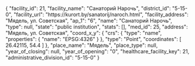 {
    "facility_id": 21,
    "facility_name": "Санаторий Нарочь",
    "district_id": "5-15-0",
    "facility_url": "https:\/\/kurort.by\/sanatorij\/naroch.html",
    "facility_address": "Мядель, ул. Советская",
    "ap_1": "6",
    "name": "Санаторий Нарочь",
    "type": null,
    "state": "public institution",
    "stats": [],
    "med_id": 25,
    "address": "Мядель, ул. Советская",
    "coord_x_y": {
        "crs": {
            "type": "name",
            "properties": {
                "name": "EPSG:4326"
            }
        },
        "type": "Point",
        "coordinates": [
            26.42115,
            54.4
        ]
    },
    "place_name": "Мядель",
    "place_type": null,
    "year_of_closing": null,
    "year_of_opening": "0",
    "healthcare_facility_key": 21,
    "administrative_division_id": "5-15-0"
}